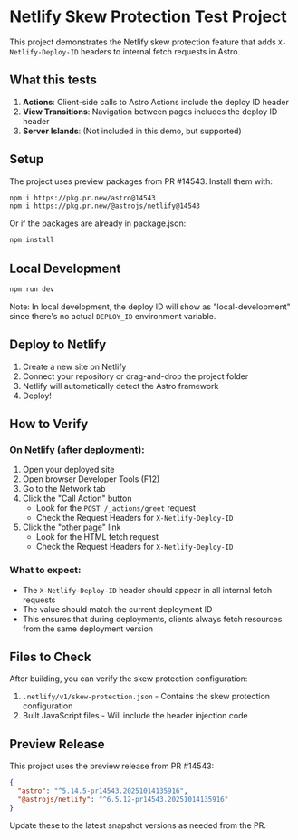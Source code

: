 # Netlify Skew Protection Test Project

This project demonstrates the Netlify skew protection feature that adds `X-Netlify-Deploy-ID` headers to internal fetch requests in Astro.

## What this tests

1. **Actions**: Client-side calls to Astro Actions include the deploy ID header
2. **View Transitions**: Navigation between pages includes the deploy ID header
3. **Server Islands**: (Not included in this demo, but supported)

## Setup

The project uses preview packages from PR #14543. Install them with:

```bash
npm i https://pkg.pr.new/astro@14543
npm i https://pkg.pr.new/@astrojs/netlify@14543
```

Or if the packages are already in package.json:

```bash
npm install
```

## Local Development

```bash
npm run dev
```

Note: In local development, the deploy ID will show as "local-development" since there's no actual `DEPLOY_ID` environment variable.

## Deploy to Netlify

1. Create a new site on Netlify
2. Connect your repository or drag-and-drop the project folder
3. Netlify will automatically detect the Astro framework
4. Deploy!

## How to Verify

### On Netlify (after deployment):

1. Open your deployed site
2. Open browser Developer Tools (F12)
3. Go to the Network tab
4. Click the "Call Action" button
   - Look for the `POST /_actions/greet` request
   - Check the Request Headers for `X-Netlify-Deploy-ID`
5. Click the "other page" link
   - Look for the HTML fetch request
   - Check the Request Headers for `X-Netlify-Deploy-ID`

### What to expect:

- The `X-Netlify-Deploy-ID` header should appear in all internal fetch requests
- The value should match the current deployment ID
- This ensures that during deployments, clients always fetch resources from the same deployment version

## Files to Check

After building, you can verify the skew protection configuration:

1. `.netlify/v1/skew-protection.json` - Contains the skew protection configuration
2. Built JavaScript files - Will include the header injection code

## Preview Release

This project uses the preview release from PR #14543:

```json
{
  "astro": "^5.14.5-pr14543.20251014135916",
  "@astrojs/netlify": "^6.5.12-pr14543.20251014135916"
}
```

Update these to the latest snapshot versions as needed from the PR.
